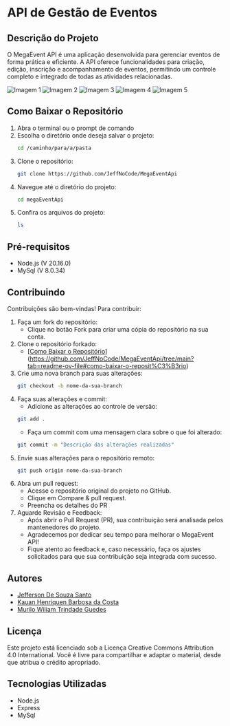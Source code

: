 # API de Gestão de Eventos

## Descrição do Projeto
O MegaEvent API é uma aplicação desenvolvida para gerenciar eventos de forma prática e eficiente. A API oferece funcionalidades para criação, edição, inscrição e acompanhamento de eventos, permitindo um controle completo e integrado de todas as atividades relacionadas.

![Imagem 1](link-para-imagem1)
![Imagem 2](link-para-imagem2)
![Imagem 3](link-para-imagem3)
![Imagem 4](link-para-imagem4)
![Imagem 5](link-para-imagem5)

## Como Baixar o Repositório

1. Abra o terminal ou o prompt de comando
2. Escolha o diretório onde deseja salvar o projeto:
   ```bash
   cd /caminho/para/a/pasta
   ```
3. Clone o repositório:
   ```bash
   git clone https://github.com/JeffNoCode/MegaEventApi
   ```
4. Navegue até o diretório do projeto:
   ```bash
   cd megaEventApi
   ```
5. Confira os arquivos do projeto:
   ```bash
   ls
   ```

## Pré-requisitos
- Node.js (V 20.16.0)
- MySql (V 8.0.34)


## Contribuindo
Contribuições são bem-vindas! Para contribuir:
1. Faça um fork do repositório:
   * Clique no botão Fork para criar uma cópia do repositório na sua conta.
2. Clone o repositório forkado:
   * [[Como Baixar o Repositório](#clonando-repositório)](https://github.com/JeffNoCode/MegaEventApi/tree/main?tab=readme-ov-file#como-baixar-o-reposit%C3%B3rio)
3. Crie uma nova branch para suas alterações:
   ```bash
   git checkout -b nome-da-sua-branch
   ```
4. Faça suas alterações e commit:
   * Adicione as alterações ao controle de versão:
   ```bash
   git add .
   ```
   * Faça um commit com uma mensagem clara sobre o que foi alterado:
   ```bash
   git commit -m "Descrição das alterações realizadas"
   ```
5. Envie suas alterações para o repositório remoto:
   ```bash
   git push origin nome-da-sua-branch
   ```
6. Abra um pull request:
   * Acesse o repositório original do projeto no GitHub.
   * Clique em Compare & pull request.
   * Preencha os detalhes do PR
7. Aguarde Revisão e Feedback:
   * Após abrir o Pull Request (PR), sua contribuição será analisada pelos mantenedores do projeto.
   * Agradecemos por dedicar seu tempo para melhorar o MegaEvent API!
   * Fique atento ao feedback e, caso necessário, faça os ajustes solicitados para que sua contribuição seja integrada com sucesso.


## Autores
- [Jefferson De Souza Santo](https://github.com/JeffNoCode)
- [Kauan Henriquen Barbosa da Costa](https://github.com/KauanH1300)
- [Murilo Wiliam Trindade Guedes](https://github.com/KauanH1300)


## Licença
Este projeto está licenciado sob a Licença Creative Commons Attribution 4.0 International. Você é livre para compartilhar e adaptar o material, desde que atribua o crédito apropriado.

## Tecnologias Utilizadas
- Node.js
- Express
- MySql
